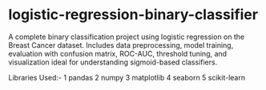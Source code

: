 # logistic-regression-binary-classifier
A complete binary classification project using logistic regression on the Breast Cancer dataset. Includes data preprocessing, model training, evaluation with confusion matrix, ROC-AUC, threshold tuning, and visualization ideal for understanding sigmoid-based classifiers.

Libraries Used:-
1 pandas
2 numpy
3 matplotlib
4 seaborn
5 scikit-learn
